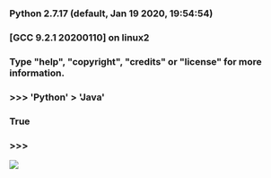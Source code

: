 ### Python 2.7.17 (default, Jan 19 2020, 19:54:54)
### [GCC 9.2.1 20200110] on linux2
### Type "help", "copyright", "credits" or "license" for more information.
### >>> 'Python' > 'Java'
### True
### >>> 

  <img align="center" src="https://github-readme-stats.vercel.app/api/top-langs/?username=arget13&langs_count=3&theme=radical" />
